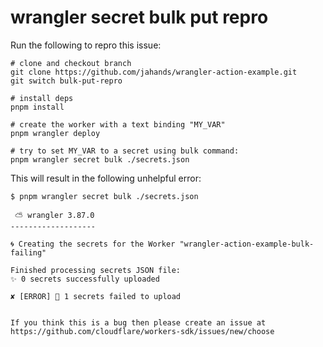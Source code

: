 # wrangler secret bulk put repro

Run the following to repro this issue:

```shell
# clone and checkout branch
git clone https://github.com/jahands/wrangler-action-example.git
git switch bulk-put-repro

# install deps
pnpm install

# create the worker with a text binding "MY_VAR"
pnpm wrangler deploy

# try to set MY_VAR to a secret using bulk command:
pnpm wrangler secret bulk ./secrets.json
```

This will result in the following unhelpful error:

```
$ pnpm wrangler secret bulk ./secrets.json

 ⛅️ wrangler 3.87.0
-------------------

🌀 Creating the secrets for the Worker "wrangler-action-example-bulk-failing"

Finished processing secrets JSON file:
✨ 0 secrets successfully uploaded

✘ [ERROR] 🚨 1 secrets failed to upload


If you think this is a bug then please create an issue at https://github.com/cloudflare/workers-sdk/issues/new/choose
```
